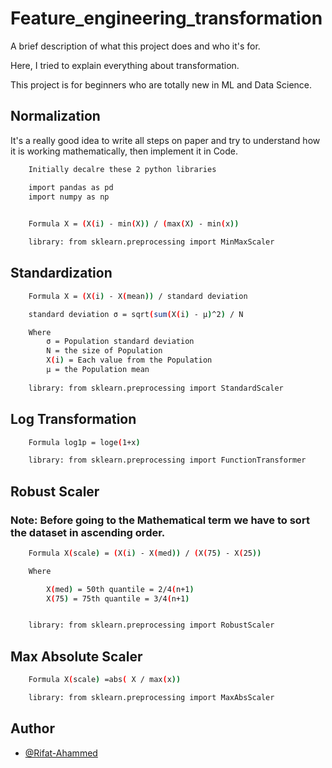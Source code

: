 # Feature_engineering_transformation

A brief description of what this project does and who it's for.

Here, I tried to explain everything about transformation.
 
This project is for beginners who are totally new in ML and Data Science.
## Normalization 

It's a really good idea to write all steps on paper and try to understand how it is working mathematically, then implement it in Code. 

```bash
    Initially decalre these 2 python libraries

    import pandas as pd
    import numpy as np
  
```

```bash
    Formula X = (X(i) - min(X)) / (max(X) - min(x))

    library: from sklearn.preprocessing import MinMaxScaler

```
## Standardization 

```bash
    Formula X = (X(i) - X(mean)) / standard deviation

    standard deviation σ = sqrt(sum(X(i) - μ)^2) / N

    Where
        σ = Population standard deviation
        N = the size of Population
        X(i) = Each value from the Population
        μ = the Population mean
        
    library: from sklearn.preprocessing import StandardScaler

```

## Log Transformation

```bash
    Formula log1p = loge(1+x)

    library: from sklearn.preprocessing import FunctionTransformer

```
## Robust Scaler 

### Note: Before going to the Mathematical term we have to sort the dataset in ascending order. 
```bash
    Formula X(scale) = (X(i) - X(med)) / (X(75) - X(25))

    Where

        X(med) = 50th quantile = 2/4(n+1)
        X(75) = 75th quantile = 3/4(n+1)


    library: from sklearn.preprocessing import RobustScaler

```

## Max Absolute Scaler


```bash
    Formula X(scale) =abs( X / max(x))

    library: from sklearn.preprocessing import MaxAbsScaler
```


## Author

- [@Rifat-Ahammed](https://github.com/Rifat-Ahammed)

